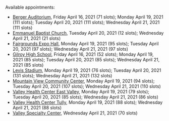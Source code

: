 Available appointments:

* [Berger Auditorium](https://schedulecare.sccgov.org/mychartprd/SignupAndSchedule/EmbeddedSchedule?id=132694&vt=1277&dept=101064003), Friday April 16, 2021 (71 slots); Monday April 19, 2021 (111 slots); Tuesday April 20, 2021 (111 slots); Wednesday April 21, 2021 (111 slots)
* [Emmanuel Baptist Church](https://schedulecare.sccgov.org/mychartprd/SignupAndSchedule/EmbeddedSchedule?id=132871&vt=1277&dept=101064006), Tuesday April 20, 2021 (12 slots); Wednesday April 21, 2021 (21 slots)
* [Fairgrounds Expo Hall](https://schedulecare.sccgov.org/mychartprd/SignupAndSchedule/EmbeddedSchedule?id=132726&vt=1277&dept=101064002), Monday April 19, 2021 (95 slots); Tuesday April 20, 2021 (97 slots); Wednesday April 21, 2021 (97 slots)
* [Gilroy High School](https://schedulecare.sccgov.org/mychartprd/SignupAndSchedule/EmbeddedSchedule?id=132980&vt=1277&dept=101064008), Friday April 16, 2021 (52 slots); Monday April 19, 2021 (85 slots); Tuesday April 20, 2021 (85 slots); Wednesday April 21, 2021 (85 slots)
* [Levis Stadium](https://schedulecare.sccgov.org/mychartprd/SignupAndSchedule/EmbeddedSchedule?id=132723&vt=1277&dept=101064004), Monday April 19, 2021 (76 slots); Tuesday April 20, 2021 (131 slots); Wednesday April 21, 2021 (132 slots)
* [Mountain View Community Center](https://schedulecare.sccgov.org/mychartprd/SignupAndSchedule/EmbeddedSchedule?id=132472&vt=1277&dept=101064001), Monday April 19, 2021 (94 slots); Tuesday April 20, 2021 (107 slots); Wednesday April 21, 2021 (110 slots)
* [Valley Health Center East Valley](https://schedulecare.sccgov.org/mychartprd/SignupAndSchedule/EmbeddedSchedule?id=132268&vt=1277&dept=101064007), Monday April 19, 2021 (79 slots); Tuesday April 20, 2021 (85 slots); Wednesday April 21, 2021 (86 slots)
* [Valley Health Center Tully](https://schedulecare.sccgov.org/mychartprd/SignupAndSchedule/EmbeddedSchedule?id=132234&vt=1277&dept=101008002), Monday April 19, 2021 (88 slots); Wednesday April 21, 2021 (88 slots)
* [Valley Specialty Center](https://schedulecare.sccgov.org/mychartprd/SignupAndSchedule/EmbeddedSchedule?id=132277&vt=1277&dept=101001072), Wednesday April 21, 2021 (70 slots)
